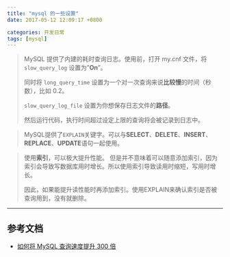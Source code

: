 ```yaml
---
title: "mysql 的一些设置"
date: 2017-05-12 12:09:17 +0800

categories: 开发日常
tags: [mysql]
---
```


>MySQL 提供了内建的耗时查询日志。使用前，打开 my.cnf 文件，将`slow_query_log` 设置为”**On**”。
>
>同时将 `long_query_time` 设置为一个对一次查询来说**比较慢**的时间（秒数），比如 0.2。
>
>`slow_query_log_file` 设置为你想保存日志文件的**路径**。
>
>然后运行代码，执行时间超过设定上限的查询将会被记录到日志中。

>MySQL提供了`EXPLAIN`关键字。可以与**SELECT**、**DELETE**、**INSERT**、**REPLACE**、**UPDATE**语句一起使用。

>使用**索引**，可以极大提升性能。
>但是并不意味着可以随意添加索引，因为索引会导致写数据库用时增长。所以使用索引导致读用时缩短，写用时增长。
>
>因此，如果能提升读性能时再添加索引。使用EXPLAIN来确认索引是否被查询用到，没有就删除。


---
## 参考文档
- [如何将 MySQL 查询速度提升 300 倍](https://mp.weixin.qq.com/s/qOg8rvzTYKXJwj6cxGJ06Q)
